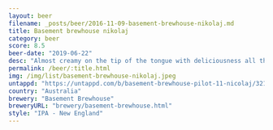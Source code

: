```yaml
---
layout: beer
filename: _posts/beer/2016-11-09-basement-brewhouse-nikolaj.md
title: Basement brewhouse nikolaj
category: beer
score: 8.5
beer-date: "2019-06-22"
desc: "Almost creamy on the tip of the tongue with deliciousness all the way through"
permalink: /beer/:title.html
img: /img/list/basement-brewhouse-nikolaj.jpeg
untappd: "https://untappd.com/b/basement-brewhouse-pilot-11-nicolaj/3216414"
country: "Australia"
brewery: "Basement Brewhouse"
breweryURL: "brewery/basement-brewhouse.html"
style: "IPA - New England"
---
```

